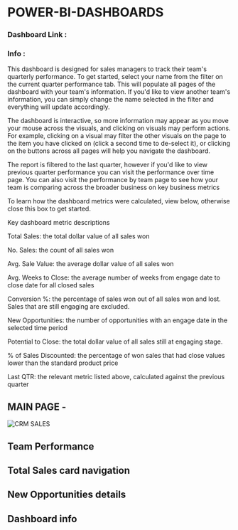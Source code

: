 # POWER-BI-DASHBOARDS

### Dashboard Link : 


### Info :

This dashboard is designed for sales managers to track their team's quarterly performance. To get started, select your name from the filter on the current quarter performance tab. This will populate all pages of the dashboard with your team's information. If you'd like to view another team's information, you can simply change the name selected in the filter and everything will update accordingly.

The dashboard is interactive, so more information may appear as you move your mouse across the visuals, and clicking on visuals may perform actions. For example, clicking on a visual may filter the other visuals on the page to the item you have clicked on (click a second time to de-select it), or clicking on the buttons across all pages will help you navigate the dashboard.

The report is filtered to the last quarter, however if you'd like to view previous quarter performance you can visit the performance over time page. You can also visit the performance by team page to see how your team is comparing across the broader business on key business metrics

To learn how the dashboard metrics were calculated, view below, otherwise close this box to get started.



Key dashboard metric descriptions


Total Sales: the total dollar value of all sales won

No. Sales: the count of all sales won

Avg. Sale Value: the average dollar value of all sales won

Avg. Weeks to Close: the average number of weeks from engage date to close date for all closed sales

Conversion %: the percentage of sales won out of all sales won and lost. Sales that are still engaging are excluded.

New Opportunities: the number of opportunities with an engage date in the selected time period

Potential to Close: the total dollar value of all sales still at engaging stage.

% of Sales Discounted: the percentage of won sales that had close values lower than the standard product price

Last QTR: the relevant metric listed above, calculated against the previous quarter

## MAIN PAGE - 
![CRM SALES](https://github.com/1996jainish/POWER-BI-DASHBOARDS/assets/96227750/53babf23-44ac-4d79-94f9-68837be52daa)

## Team Performance


## Total Sales card navigation 


## New Opportunities details


## Dashboard info 

